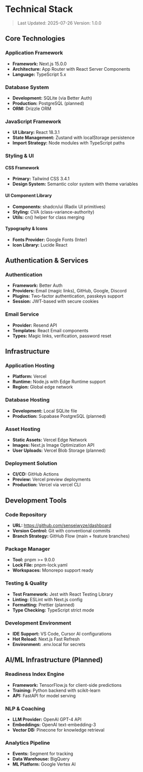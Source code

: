# Technical Stack

> Last Updated: 2025-07-26
> Version: 1.0.0

## Core Technologies

### Application Framework
- **Framework:** Next.js 15.0.0
- **Architecture:** App Router with React Server Components
- **Language:** TypeScript 5.x

### Database System
- **Development:** SQLite (via Better Auth)
- **Production:** PostgreSQL (planned)
- **ORM:** Drizzle ORM

### JavaScript Framework
- **UI Library:** React 18.3.1
- **State Management:** Zustand with localStorage persistence
- **Import Strategy:** Node modules with TypeScript paths

### Styling & UI

#### CSS Framework
- **Primary:** Tailwind CSS 3.4.1
- **Design System:** Semantic color system with theme variables

#### UI Component Library
- **Components:** shadcn/ui (Radix UI primitives)
- **Styling:** CVA (class-variance-authority)
- **Utils:** cn() helper for class merging

#### Typography & Icons
- **Fonts Provider:** Google Fonts (Inter)
- **Icon Library:** Lucide React

## Authentication & Services

### Authentication
- **Framework:** Better Auth
- **Providers:** Email (magic links), GitHub, Google, Discord
- **Plugins:** Two-factor authentication, passkeys support
- **Session:** JWT-based with secure cookies

### Email Service
- **Provider:** Resend API
- **Templates:** React Email components
- **Types:** Magic links, verification, password reset

## Infrastructure

### Application Hosting
- **Platform:** Vercel
- **Runtime:** Node.js with Edge Runtime support
- **Region:** Global edge network

### Database Hosting
- **Development:** Local SQLite file
- **Production:** Supabase PostgreSQL (planned)

### Asset Hosting
- **Static Assets:** Vercel Edge Network
- **Images:** Next.js Image Optimization API
- **User Uploads:** Vercel Blob Storage (planned)

### Deployment Solution
- **CI/CD:** GitHub Actions
- **Preview:** Vercel preview deployments
- **Production:** Vercel via vercel CLI

## Development Tools

### Code Repository
- **URL:** https://github.com/senseiwyze/dashboard
- **Version Control:** Git with conventional commits
- **Branch Strategy:** GitHub Flow (main + feature branches)

### Package Manager
- **Tool:** pnpm >= 9.0.0
- **Lock File:** pnpm-lock.yaml
- **Workspaces:** Monorepo support ready

### Testing & Quality
- **Test Framework:** Jest with React Testing Library
- **Linting:** ESLint with Next.js config
- **Formatting:** Prettier (planned)
- **Type Checking:** TypeScript strict mode

### Development Environment
- **IDE Support:** VS Code, Cursor AI configurations
- **Hot Reload:** Next.js Fast Refresh
- **Environment:** .env.local for secrets

## AI/ML Infrastructure (Planned)

### Readiness Index Engine
- **Framework:** TensorFlow.js for client-side predictions
- **Training:** Python backend with scikit-learn
- **API:** FastAPI for model serving

### NLP & Coaching
- **LLM Provider:** OpenAI GPT-4 API
- **Embeddings:** OpenAI text-embedding-3
- **Vector DB:** Pinecone for knowledge retrieval

### Analytics Pipeline
- **Events:** Segment for tracking
- **Data Warehouse:** BigQuery
- **ML Platform:** Google Vertex AI